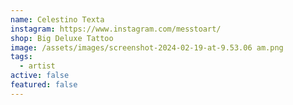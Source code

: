 ```yaml
---
name: Celestino Texta
instagram: https://www.instagram.com/messtoart/
shop: Big Deluxe Tattoo
image: /assets/images/screenshot-2024-02-19-at-9.53.06 am.png
tags:
  - artist
active: false
featured: false
---
```

